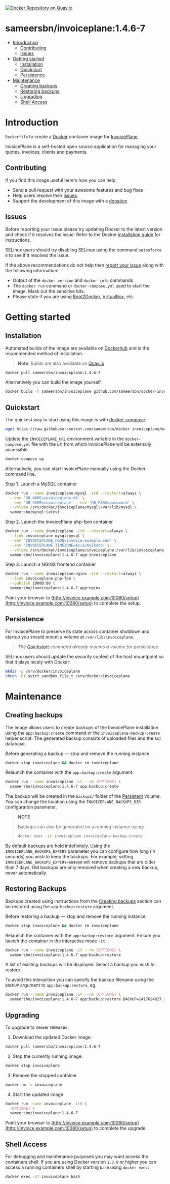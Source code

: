 [![Docker Repository on Quay.io](https://quay.io/repository/sameersbn/invoiceplane/status "Docker Repository on Quay.io")](https://quay.io/repository/sameersbn/invoiceplane)

# sameersbn/invoiceplane:1.4.6-7

- [Introduction](#introduction)
  - [Contributing](#contributing)
  - [Issues](#issues)
- [Getting started](#getting-started)
  - [Installation](#installation)
  - [Quickstart](#quickstart)
  - [Persistence](#persistence)
- [Maintenance](#maintenance)
  - [Creating backups](#creating-backups)
  - [Restoring backups](#restoring-backups)
  - [Upgrading](#upgrading)
  - [Shell Access](#shell-access)

# Introduction

`Dockerfile` to create a [Docker](https://www.docker.com/) container image for [InvoicePlane](https://invoiceplane.com/).

InvoicePlane is a self-hosted open source application for managing your quotes, invoices, clients and payments.

## Contributing

If you find this image useful here's how you can help:

- Send a pull request with your awesome features and bug fixes
- Help users resolve their [issues](../../issues?q=is%3Aopen+is%3Aissue).
- Support the development of this image with a [donation](http://www.damagehead.com/donate/)

## Issues

Before reporting your issue please try updating Docker to the latest version and check if it resolves the issue. Refer to the Docker [installation guide](https://docs.docker.com/installation) for instructions.

SELinux users should try disabling SELinux using the command `setenforce 0` to see if it resolves the issue.

If the above recommendations do not help then [report your issue](../../issues/new) along with the following information:

- Output of the `docker version` and `docker info` commands
- The `docker run` command or `docker-compose.yml` used to start the image. Mask out the sensitive bits.
- Please state if you are using [Boot2Docker](http://www.boot2docker.io), [VirtualBox](https://www.virtualbox.org), etc.

# Getting started

## Installation

Automated builds of the image are available on [Dockerhub](https://hub.docker.com/r/sameersbn/invoiceplane) and is the recommended method of installation.

> **Note**: Builds are also available on [Quay.io](https://quay.io/repository/sameersbn/invoiceplane)

```bash
docker pull sameersbn/invoiceplane:1.4.6-7
```

Alternatively you can build the image yourself.

```bash
docker build -t sameersbn/invoiceplane github.com/sameersbn/docker-invoiceplane
```

## Quickstart

The quickest way to start using this image is with [docker-compose](https://docs.docker.com/compose/).

```bash
wget https://raw.githubusercontent.com/sameersbn/docker-invoiceplane/master/docker-compose.yml
```

Update the `INVOICEPLANE_URL` environment variable in the `docker-compose.yml` file with the url from which InvoicePlane will be externally accessible.

```bash
docker-compose up
```

Alternatively, you can start InvoicePlane manually using the Docker command line.

Step 1. Launch a MySQL container

```bash
docker run --name invoiceplane-mysql -itd --restart=always \
  --env 'DB_NAME=invoiceplane_db' \
  --env 'DB_USER=invoiceplane' --env 'DB_PASS=password' \
  --volume /srv/docker/invoiceplane/mysql:/var/lib/mysql \
  sameersbn/mysql:latest
```

Step 2. Launch the InvoicePlane php-fpm container

```bash
docker run --name invoiceplane -itd --restart=always \
  --link invoiceplane-mysql:mysql \
  --env 'INVOICEPLANE_FQDN=invoice.example.com' \
  --env 'INVOICEPLANE_TIMEZONE=Asia/Kolkata' \
  --volume /srv/docker/invoiceplane/invoiceplane:/var/lib/invoiceplane \
  sameersbn/invoiceplane:1.4.6-7 app:invoiceplane
```

Step 3. Launch a NGINX frontend container

```bash
docker run --name invoiceplane-nginx -itd --restart=always \
  --link invoiceplane:php-fpm \
  --publish 10080:80 \
  sameersbn/invoiceplane:1.4.6-7 app:nginx
```

Point your browser to [http://invoice.example.com:10080/setup](http://invoice.example.com:10080/setup) to complete the setup.

## Persistence

For InvoicePlane to preserve its state across container shutdown and startup you should mount a volume at `/var/lib/invoiceplane`.

> *The [Quickstart](#quickstart) command already mounts a volume for persistence.*

SELinux users should update the security context of the host mountpoint so that it plays nicely with Docker:

```bash
mkdir -p /srv/docker/invoiceplane
chcon -Rt svirt_sandbox_file_t /srv/docker/invoiceplane
```

# Maintenance

## Creating backups

The image allows users to create backups of the InvoicePlane installation using the `app:backup:create` command or the `invoiceplane-backup-create` helper script. The generated backup consists of uploaded files and the sql database.

Before generating a backup — stop and remove the running instance.

```bash
docker stop invoiceplane && docker rm invoiceplane
```

Relaunch the container with the `app:backup:create` argument.

```bash
docker run --name invoiceplane -it --rm [OPTIONS] \
  sameersbn/invoiceplane:1.4.6-7 app:backup:create
```

The backup will be created in the `backups/` folder of the [Persistent](#persistence) volume. You can change the location using the `INVOICEPLANE_BACKUPS_DIR` configuration parameter.

> **NOTE**
>
> Backups can also be generated on a running instance using:
>
>  ```bash
>  docker exec -it invoiceplane invoiceplane-backup-create
>  ```

By default backups are held indefinitely. Using the `INVOICEPLANE_BACKUPS_EXPIRY` parameter you can configure how long (in seconds) you wish to keep the backups. For example, setting `INVOICEPLANE_BACKUPS_EXPIRY=604800` will remove backups that are older than 7 days. Old backups are only removed when creating a new backup, never automatically.

## Restoring Backups

Backups created using instructions from the [Creating backups](#creating-backups) section can be restored using the `app:backup:restore` argument.

Before restoring a backup — stop and remove the running instance.

```bash
docker stop invoiceplane && docker rm invoiceplane
```

Relaunch the container with the `app:backup:restore` argument. Ensure you launch the container in the interactive mode `-it`.

```bash
docker run --name invoiceplane -it --rm [OPTIONS] \
  sameersbn/invoiceplane:1.4.6-7 app:backup:restore
```

A list of existing backups will be displayed. Select a backup you wish to restore.

To avoid this interaction you can specify the backup filename using the `BACKUP` argument to `app:backup:restore`, eg.

```bash
docker run --name invoiceplane -it --rm [OPTIONS] \
  sameersbn/invoiceplane:1.4.6-7 app:backup:restore BACKUP=1417624827_invoiceplane_backup.tar
```

## Upgrading

To upgrade to newer releases:

  1. Download the updated Docker image:

  ```bash
  docker pull sameersbn/invoiceplane:1.4.6-7
  ```

  2. Stop the currently running image:

  ```bash
  docker stop invoiceplane
  ```

  3. Remove the stopped container

  ```bash
  docker rm -v invoiceplane
  ```

  4. Start the updated image

  ```bash
  docker run -name invoiceplane -itd \
    [OPTIONS] \
    sameersbn/invoiceplane:1.4.6-7
  ```

Point your browser to [http://invoice.example.com:10080/setup](http://invoice.example.com:10080/setup) to complete the upgrade.

## Shell Access

For debugging and maintenance purposes you may want access the containers shell. If you are using Docker version `1.3.0` or higher you can access a running containers shell by starting `bash` using `docker exec`:

```bash
docker exec -it invoiceplane bash
```

